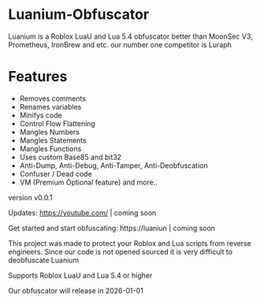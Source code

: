 # Luanium-Obfuscator
Luanium is a Roblox LuaU and Lua 5.4 obfuscator better than MoonSec V3, Prometheus, IronBrew and etc. our number one competitor is Luraph

# Features
* Removes comments
* Renames variables
* Minifys code
* Control Flow Flattening
* Mangles Numbers
* Mangles Statements
* Mangles Functions
* Uses custom Base85 and bit32
* Anti-Dump, Anti-Debug, Anti-Tamper, Anti-Deobfuscation
* Confuser / Dead code 
* VM (Premium Optional feature)
and more..

version v0.0.1

Updates:
https://youtube.com/ | coming soon

Get started and start obfuscating:
https://luaniun | coming soon

This project was made to protect your Roblox and Lua scripts from reverse engineers.
Since our code is not opened sourced it is very difficult to deobfuscate Luanium

Supports Roblox LuaU and Lua 5.4 or higher

Our obfuscator will release in 2026-01-01
